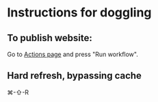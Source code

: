 # Instructions for doggling

## To publish website:

Go to [Actions page](https://github.com/hackfloof/hackfloof.github.io/actions/workflows/main.yml) and press "Run workflow".

## Hard refresh, bypassing cache

⌘-⇧-R
